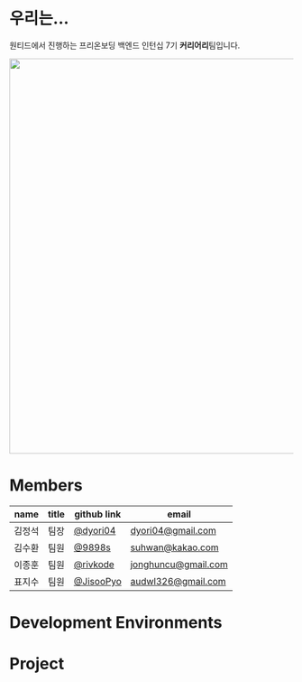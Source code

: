 # 우리는...

원티드에서 진행하는 프리온보딩 백엔드 인턴십 7기 **커리어리**팀입니다.

<p align="center">
  <img src="https://github.com/Wanted-Internship-Team-J/.github/assets/130378232/f41f1804-eb39-4a96-9d48-b03a1dffa334" width=700px>
</p>

# Members

| name | title | github link | email |
|------|-------|--------------|-------|
| 김정석 | 팀장 | [@dyori04](https://github.com/dyori04) | dyori04@gmail.com |
| 김수환 | 팀원 | [@9898s](https://github.com/9898s) | suhwan@kakao.com |
| 이종훈 | 팀원 | [@rivkode](https://github.com/rivkode) | jonghuncu@gmail.com |
| 표지수 | 팀원 | [@JisooPyo](https://github.com/JisooPyo) | audwl326@gmail.com |

# Development Environments

# Project

